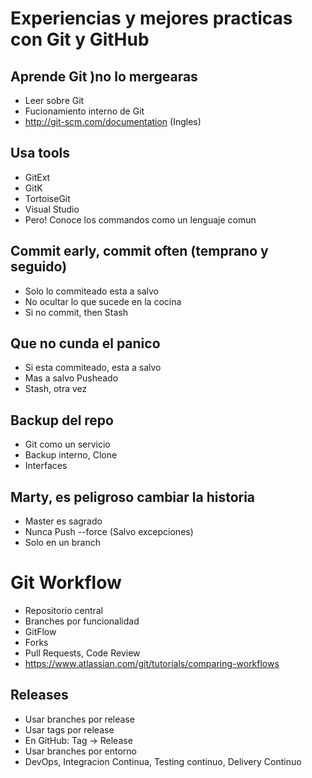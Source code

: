 # Experiencias y mejores practicas con Git y GitHub

## Aprende Git )no lo mergearas

- Leer sobre Git
- Fucionamiento interno de Git
- http://git-scm.com/documentation (Ingles)


## Usa tools

- GitExt
- GitK
- TortoiseGit
- Visual Studio
- Pero! Conoce los commandos como un lenguaje comun


## Commit early, commit often (temprano y seguido)

- Solo lo commiteado esta a salvo
- No ocultar lo que sucede en la cocina
- Si no commit, then Stash

## Que no cunda el panico

- Si esta commiteado, esta a salvo
- Mas a salvo Pusheado
- Stash, otra vez

## Backup del repo

- Git como un servicio
- Backup interno, Clone
- Interfaces


## Marty, es peligroso cambiar la historia

- Master es sagrado
- Nunca Push --force (Salvo excepciones)
- Solo en un branch


# Git Workflow

- Repositorio central
- Branches por funcionalidad
- GitFlow
- Forks
- Pull Requests, Code Review
- https://www.atlassian.com/git/tutorials/comparing-workflows


## Releases

- Usar branches por release
- Usar tags por release
- En GitHub: Tag -> Release
- Usar branches por entorno
- DevOps, Integracion Continua, Testing continuo, Delivery Continuo


